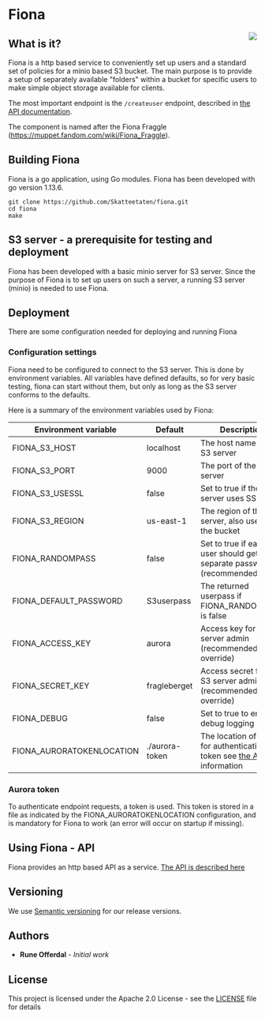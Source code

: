 # Fiona
<img align="right" src="https://vignette.wikia.nocookie.net/muppet/images/2/22/Fiona.jpg/revision/latest/scale-to-width-down/200?cb=20081201050027">

## What is it?

Fiona is a http based service to conveniently set up users and a standard set of policies for a minio based S3 bucket. 
The main purpose is to provide a setup of separately available "folders" within a bucket for specific 
users to make simple object storage available for clients. 

The most important endpoint is the `/createuser` endpoint, described in [the API documentation](./API.md). 

The component is named after the Fiona Fraggle (https://muppet.fandom.com/wiki/Fiona_Fraggle). 

## Building Fiona

Fiona is a go application, using Go modules. Fiona has been developed with go version 1.13.6. 

```
git clone https://github.com/Skatteetaten/fiona.git
cd fiona
make
```

## S3 server - a prerequisite for testing and deployment

Fiona has been developed with a basic minio server for S3 server. Since the purpose of Fiona is to set up users on 
such a server, a running S3 server (minio) is needed to use Fiona.

## Deployment

There are some configuration needed for deploying and running Fiona

### Configuration settings

Fiona need to be configured to connect to the S3 server. This is done by environment variables. All variables have 
defined defaults, so for very basic testing, fiona can start without them, but only as long as the S3 server conforms 
to the defaults.

Here is a summary of the environment variables used by Fiona:

| Environment variable | Default | Description |
| ---| ---| ---|
| FIONA_S3_HOST | localhost | The host name of the S3 server |
| FIONA_S3_PORT | 9000 | The port of the S3 server |
| FIONA_S3_USESSL | false | Set to true if the S3 server uses SSL |
| FIONA_S3_REGION | us-east-1 | The region of the S3 server, also used for the bucket |
| FIONA_RANDOMPASS | false | Set to true if each user should get a separate password (recommended)|
| FIONA_DEFAULT_PASSWORD | S3userpass | The returned userpass if FIONA_RANDOMPASS is false |
| FIONA_ACCESS_KEY | aurora | Access key for the S3 server admin (recommended to override) |
| FIONA_SECRET_KEY | fragleberget | Access secret for the S3 server admin (recommended to override) |
| FIONA_DEBUG | false | Set to true to enable debug logging |
| FIONA_AURORATOKENLOCATION | ./aurora-token | The location of a file for authentication token see [the API](./API.md) for information |

### Aurora token

To authenticate endpoint requests, a token is used.  This token is stored in a file as indicated by the 
FIONA_AURORATOKENLOCATION configuration, and is mandatory for Fiona to work (an error will occur on startup if missing).

## Using Fiona - API

Fiona provides an http based API as a service.  [The API is described here](./API.md)

## Versioning

We use [Semantic versioning](http://semver.org/) for our release versions. 

## Authors

* **Rune Offerdal** - *Initial work*

## License

This project is licensed under the Apache 2.0 License - see the [LICENSE](./LICENSE) file for details
